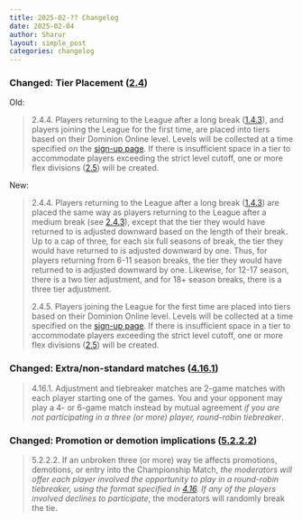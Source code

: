 ```yaml
---
title: 2025-02-?? Changelog
date: 2025-02-04
author: Sharur
layout: simple_post
categories: changelog
---
```

### Changed: Tier Placement ([2.4](/rules#2.4))

Old:
> 2.4.4. Players returning to the League after a long break ([1.4.3](#1.4.3)), and players joining the League for the first time, are placed into tiers based on their Dominion Online level. Levels will be collected at a time specified on the [sign-up page](/sign-ups). If there is insufficient space in a tier to accommodate players exceeding the strict level cutoff, one or more flex divisions ([2.5](#2.5)) will be created.

New:
> 2.4.4. Players returning to the League after a long break ([1.4.3](#1.4.3)) are placed the same way as players returning to the League after a medium break (see [2.4.3](#2.4.3)), except that the tier they would have returned to is adjusted downward based on the length of their break. Up to a cap of three, for each six full seasons of break, the tier they would have returned to is adjusted downward by one. Thus, for players returning from 6-11 season breaks, the tier they would have returned to is adjusted downward by one. Likewise, for 12-17 season, there is a two tier adjustment, and for 18+ season breaks, there is a three tier adjustment.
>
> 2.4.5. Players joining the League for the first time are placed into tiers based on their Dominion Online level. Levels will be collected at a time specified on the [sign-up page](/sign-ups). If there is insufficient space in a tier to accommodate players exceeding the strict level cutoff, one or more flex divisions ([2.5](#2.5)) will be created.

### Changed: Extra/non-standard matches ([4.16.1](/rules#4.16.1))

> 4.16.1. Adjustment and tiebreaker matches are 2-game matches with each player starting one of the games. You and your opponent may play a 4- or 6-game match instead by mutual agreement *if you are not participating in a three (or more) player, round-robin tiebreaker*.

### Changed: Promotion or demotion implications ([5.2.2.2](/rules#5.2.2.2))

> 5.2.2.2. If an unbroken three (or more) way tie affects promotions, demotions, or entry into the Championship Match, *the moderators will offer each player involved the opportunity to play in a round-robin tiebreaker, using the format specified in [4.16](/rules#4.16). If any of the players involved declines to participate*, the moderators will randomly break the tie.